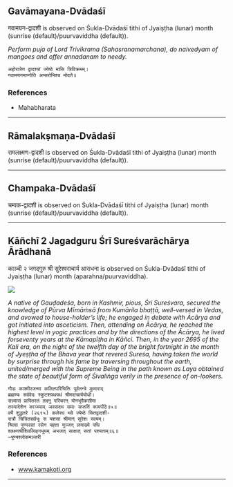 ## Gavāmayana-Dvādaśī
गवामयन-द्वादशी is observed on Śukla-Dvādaśī tithi of Jyaiṣṭha (lunar) month (sunrise (default)/puurvaviddha (default)).

_Perform puja of Lord Trivikrama (Sahasranamarchana), do naivedyam of mangoes and offer annadanam to needy._

```
अहोरात्रेण द्वादश्यां ज्येष्ठे मासि त्रिविक्रमम्।
गवामयनमाप्नोति अप्सरोभिश्च मोदते॥
```
### References
* Mahabharata


---
## Rāmalakṣmaṇa-Dvādaśī
रामलक्ष्मण-द्वादशी is observed on Śukla-Dvādaśī tithi of Jyaiṣṭha (lunar) month (sunrise (default)/puurvaviddha (default)).



---
## Champaka-Dvādaśī
चम्पक-द्वादशी is observed on Śukla-Dvādaśī tithi of Jyaiṣṭha (lunar) month (sunrise (default)/puurvaviddha (default)).



---
## Kāñchī 2 Jagadguru Śrī Sureśvarāchārya Ārādhanā
काञ्ची २ जगद्गुरु श्री सुरेश्वराचार्य आराधना is observed on Śukla-Dvādaśī tithi of Jyaiṣṭha (lunar) month (aparahna/puurvaviddha).

![](https://github.com/sanskrit-coders/jyotisha/blob/master/jyotisha/panchangam/temporal/festival/images/kanchi-jagadgurus/jagadguru-02.jpg)

_A native of Gauḍadeśa, born in Kashmir, pious, Śri Sureśvara, secured the knowledge of Pūrva Mīmāṁsā from Kumārila bhaṭṭā, well-versed in Vedas, and avowed to house-holder’s life; he engaged in debate with Ācārya and got initiated into asceticism. Then, attending on Ācārya, he reached the highest level in yogic practices and by the directions of the Ācārya, he lived forseventy years at the Kāmapīṭha in Kāñci. Then, in the year 2695 of the Kali era, on the night of the twelfth day of the bright fortnight in the month of Jyeṣṭha of the Bhava year that revered Sureśa, having taken the world by surprise through his fame by traversing throughout the earth, united/merged with the Supreme Being in the path known as Laya obtained the state of beautiful form of Śivaliṅga verily in the presence of on-lookers._

```
गौडः काश्मीरजन्मा कलितपरिचितिः पूर्वतन्त्रे कुमाराद्
ब्रह्मण्यः सर्ववेदः स्फुटशपथपथं श्रीमदाचार्ययोधी।
सन्न्यासं प्रापितस्तं तदनु परिचरन् योगभूमैकसीमा
तस्यादेशेन काञ्च्याम् अवसदथ समाः सप्ततिं कामपीठे॥५॥
वर्षे शुद्धतरे (२६९५) कलेरथ भवे ज्येष्ठे सितद्वादशी-
रात्रौ चित्रितसर्वभूः स यशसा श्रीमान् सुरेशः स्वयम्।
श्रित्वा पुण्यरसां रसेन महता युञ्जन् लयाख्ये पथि
श्लक्ष्णश्रीशिवलिङ्गभूयम् अभजत् साक्षात् सतां पश्यताम्॥६॥
—पुण्यश्लोकमञ्जरी
```
### References
* www.kamakoti.org


---
